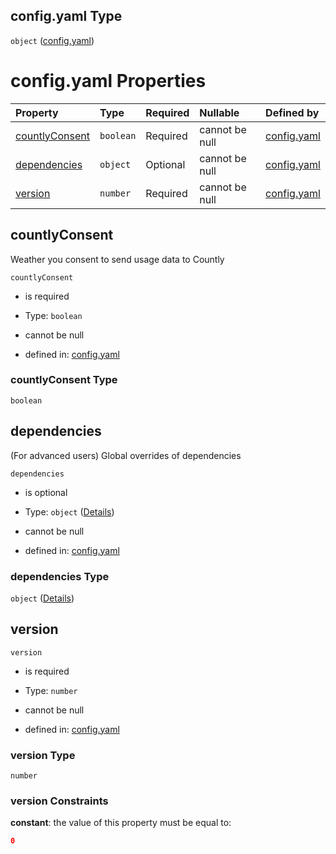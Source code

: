 ## config.yaml Type

`object` ([config.yaml](config.md))

# config.yaml Properties

| Property                          | Type      | Required | Nullable       | Defined by                                                                                                              |
| :-------------------------------- | :-------- | :------- | :------------- | :---------------------------------------------------------------------------------------------------------------------- |
| [countlyConsent](#countlyconsent) | `boolean` | Required | cannot be null | [config.yaml](config-properties-countlyconsent.md "https://fluence.dev/schemas/config.yaml#/properties/countlyConsent") |
| [dependencies](#dependencies)     | `object`  | Optional | cannot be null | [config.yaml](config-properties-dependencies.md "https://fluence.dev/schemas/config.yaml#/properties/dependencies")     |
| [version](#version)               | `number`  | Required | cannot be null | [config.yaml](config-properties-version.md "https://fluence.dev/schemas/config.yaml#/properties/version")               |

## countlyConsent

Weather you consent to send usage data to Countly

`countlyConsent`

*   is required

*   Type: `boolean`

*   cannot be null

*   defined in: [config.yaml](config-properties-countlyconsent.md "https://fluence.dev/schemas/config.yaml#/properties/countlyConsent")

### countlyConsent Type

`boolean`

## dependencies

(For advanced users) Global overrides of dependencies

`dependencies`

*   is optional

*   Type: `object` ([Details](config-properties-dependencies.md))

*   cannot be null

*   defined in: [config.yaml](config-properties-dependencies.md "https://fluence.dev/schemas/config.yaml#/properties/dependencies")

### dependencies Type

`object` ([Details](config-properties-dependencies.md))

## version



`version`

*   is required

*   Type: `number`

*   cannot be null

*   defined in: [config.yaml](config-properties-version.md "https://fluence.dev/schemas/config.yaml#/properties/version")

### version Type

`number`

### version Constraints

**constant**: the value of this property must be equal to:

```json
0
```
